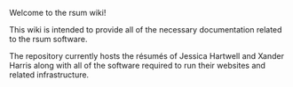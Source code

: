 Welcome to the rsum wiki!

This wiki is intended to provide all of the necessary documentation related to the rsum software.

The repository currently hosts the résumés of Jessica Hartwell and Xander Harris along with all of the software required to run their websites and related infrastructure. 
